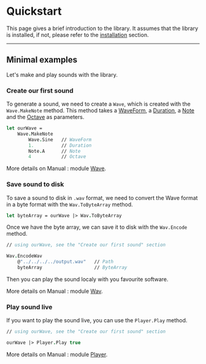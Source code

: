 # Quickstart

This page gives a brief introduction to the library. It assumes that the library is installed, if not, please refer to the [installation](/ALGOSUP_2022_Project_3_B/installation) section.

---

## Minimal examples

Let's make and play sounds with the library.

### Create our first sound

To generate a sound, we need to create a `Wave`, 
which is created with the `Wave.MakeNote` method.
This method takes a <ins>WaveForm</ins>, a <ins>Duration</ins>, a <ins>Note</ins> and the <ins>Octave</ins> as parameters.

```fsharp
let ourWave = 
    Wave.MakeNote 
        Wave.Sine   // WaveForm
        1.          // Duration
        Note.A      // Note
        4           // Octave
```

More details on Manual : module [Wave](/ALGOSUP_2022_Project_3_B/audio/wave).

### Save sound to disk

To save a sound to disk in `.wav` format, we need to convert the Wave format in a byte format with the `Wav.ToByteArray` method.

```fsharp
let byteArray = ourWave |> Wav.ToByteArray
```

Once we have the byte array, we can save it to disk with the `Wav.Encode` method.

```fsharp
// using ourWave, see the "Create our first sound" section

Wav.EncodeWav
    @"../../../../output.wav"   // Path
    byteArray                   // ByteArray
```

Then you can play the sound localy with you favourite software.

More details on Manual : module [Wav](/ALGOSUP_2022_Project_3_B/compression/wav).

### Play sound live

If you want to play the sound live, you can use the `Player.Play` method.

```fsharp
// using ourWave, see the "Create our first sound" section

ourWave |> Player.Play true
```

More details on Manual : module [Player](/ALGOSUP_2022_Project_3_B/audio/player).